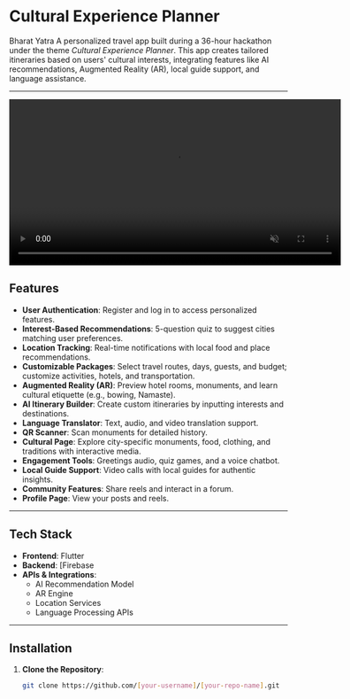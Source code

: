 # Cultural Experience Planner

  Bharat Yatra
A personalized travel app built during a 36-hour hackathon under the theme *Cultural Experience Planner*. This app creates tailored itineraries based on users' cultural interests, integrating features like AI recommendations, Augmented Reality (AR), local guide support, and language assistance.

---

<video src="assets/Project_Demonstration.mp4" controls autoplay muted width="600"></video>

## Features
- **User Authentication**: Register and log in to access personalized features.
- **Interest-Based Recommendations**: 5-question quiz to suggest cities matching user preferences.
- **Location Tracking**: Real-time notifications with local food and place recommendations.
- **Customizable Packages**: Select travel routes, days, guests, and budget; customize activities, hotels, and transportation.
- **Augmented Reality (AR)**: Preview hotel rooms, monuments, and learn cultural etiquette (e.g., bowing, Namaste).
- **AI Itinerary Builder**: Create custom itineraries by inputting interests and destinations.
- **Language Translator**: Text, audio, and video translation support.
- **QR Scanner**: Scan monuments for detailed history.
- **Cultural Page**: Explore city-specific monuments, food, clothing, and traditions with interactive media.
- **Engagement Tools**: Greetings audio, quiz games, and a voice chatbot.
- **Local Guide Support**: Video calls with local guides for authentic insights.
- **Community Features**: Share reels and interact in a forum.
- **Profile Page**: View your posts and reels.

---

## Tech Stack
- **Frontend**: Flutter
- **Backend**: [Firebase
- **APIs & Integrations**:
  - AI Recommendation Model
  - AR Engine
  - Location Services
  - Language Processing APIs

---

## Installation
1. **Clone the Repository**:
   ```bash
   git clone https://github.com/[your-username]/[your-repo-name].git

